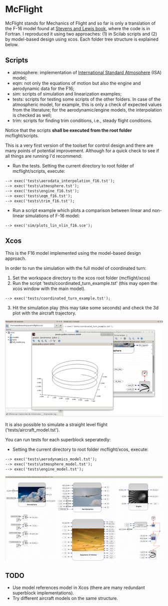 # McFlight
McFlight stands for Mechanics of Flight and so far is only a translation of the F-16 model found at [Stevens and Lewis book](https://www.amazon.com/Aircraft-Control-Simulation-Brian-Stevens/dp/0471371459), where the code is in Fortran. I reproduced it using two approaches: (1) in Scilab scripts and (2) by model-based design using xcos. Each folder tree structure is explained below.

## Scripts

* atmosphere: implementation of [International Standard Atmosphere](https://ntrs.nasa.gov/archive/nasa/casi.ntrs.nasa.gov/19770009539.pdf) (ISA) model;
* eqm: not only the equations of motion but also the engine and aerodynamic data for the F16;
* sim: scripts of simulation and linearization examples;
* tests: scripts for testing some scripts of the other folders. In case of the atmospheric model, for example, this is only a check of expected values from the literature; for the aerodynamic/engine models, the interpolation is checked as well;
* trim: scripts for finding trim conditions, i.e., steady flight conditions.

Notice that the scripts **shall be executed from the root folder** mcflight/scripts.

This is a very first version of the toolset for control design and there are many points of potential improvement. Although for a quick check to see if all things are running I'd recommend:

* Run the tests. Setting the current directory to root folder of mcflight/scripts, execute:
```
--> exec('tests\aerodata_interpolation_f16.tst');
--> exec('tests\atmosphere.tst');
--> exec('tests\engine_f16.tst');
--> exec('tests\eqm_f16.tst');
--> exec('tests\trim_f16.tst');
```
* Run a script example which plots a comparison between linear and non-linear simulations of F-16 model:
```
--> exec('sim/plots_lin_nlin_f16.sce');
```

## Xcos

This is the F16 model implemented using the model-based design approach. 

In order to run the simulation with the full model of coordinated turn:

1. Set the workspace directory to the xcos root folder (mcflight/xcos)
2. Run the script 'tests/coordinated_turn_example.tst' (this may open the xcos window with the main model).
```
--> exec('tests/coordinated_turn_example.tst');
```
3. Hit the simulation play (this may take some seconds) and check the 3d plot with the aircraft trajectory.

![coordinated turn simulation](https://raw.githubusercontent.com/fsandre/mcflight/master/xcos/coordinated_turn_example.png "Coordinated turn simulation")

It is also possible to simulate a straight level flight ('tests/aircraft_model.tst').

You can run tests for each superblock seperatedly:

* Setting the current directory to root folder mcflight/xcos, execute:
```
--> exec('tests\aerodynamics_model.tst');
--> exec('tests\atmosphere_model.tst');
--> exec('tests\engine_model.tst');
```

![full aircraft model](https://raw.githubusercontent.com/fsandre/mcflight/master/xcos/full_model.png "Full aircraft model")

## TODO
* Use model references model in Xcos (there are many redundant superblock implementations).
* Try different aircraft models on the same structure.
